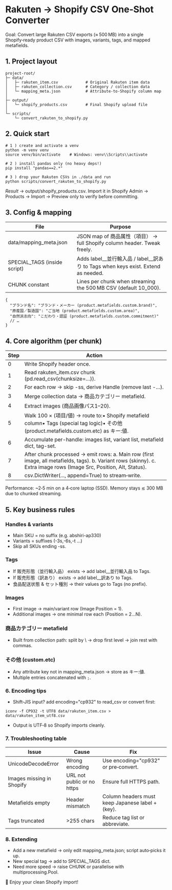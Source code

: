 # Rakuten → Shopify CSV One‑Shot Converter

Goal: Convert large Rakuten CSV exports (≈ 500 MB) into a single Shopify‑ready product CSV with images, variants, tags, and mapped metafields.

## 1. Project layout
```
project-root/
├─ data/
│   ├─ rakuten_item.csv            # Original Rakuten item data
│   ├─ rakuten_collection.csv      # Category / collection data
│   └─ mapping_meta.json           # Attribute‑to‑Shopify column map
│
├─ output/
│   └─ shopify_products.csv        # Final Shopify upload file
│
└─ scripts/
    └─ convert_rakuten_to_shopify.py
```

## 2. Quick start
```
# 1 ) create and activate a venv
python -m venv venv
source venv/bin/activate    # Windows: venv\\Scripts\\activate

# 2 ) install pandas only (no heavy deps!)
pip install "pandas==2.*"

# 3 ) drop your Rakuten CSVs in ./data and run
python scripts/convert_rakuten_to_shopify.py
```

*Result* → output/shopify_products.csv.  Import it in Shopify Admin → Products → Import → Preview only to verify before committing.

## 3. Config & mapping

| File | Purpose |
| --- | --- |
| data/mapping_meta.json | JSON map of 商品属性（項目） → full Shopify column header.  Tweak freely. |
| SPECIAL_TAGS (inside script) | Adds label__並行輸入品 / label__訳あり to Tags when keys exist.  Extend as needed. |
| CHUNK constant | Lines per chunk when streaming the 500 MB CSV (default 10_000). |

```
{
  "ブランド名": "ブランド・メーカー (product.metafields.custom.brand)",
  "原産国／製造国": "ご当地 (product.metafields.custom.area)",
  "自然派志向": "こだわり・認証 (product.metafields.custom.commitment)"
  // …
}
```

## 4. Core algorithm (per chunk)

| Step | Action |
| --- | --- |
| 0 | Write Shopify header once. |
| 1 | Read rakuten_item.csv chunk (pd.read_csv(chunksize=…)). |
| 2 | For each row → skip -ss, derive Handle (remove last -…). |
| 3 | Merge collection data → 商品カテゴリー metafield. |
| 4 | Extract images (商品画像パス1–20). |
| 5 | Walk 100 × (項目/値) → route to:• Shopify metafield column• Tags (special tag logic)• その他 (product.metafields.custom.etc) as キー:値. |
| 6 | Accumulate per-handle: images list, variant list, metafield dict, tag-set. |
| 7 | After chunk processed → emit rows:   a. Main row (first image, all metafields, tags).   b. Variant rows (skinny).   c. Extra image rows (Image Src, Position, Alt, Status). |
| 8 | csv.DictWriter(..., append=True) to stream‑write. |

Performance: ~2‑5 min on a 4‑core laptop (SSD).  Memory stays ≲ 300 MB due to chunked streaming.

## 5. Key business rules

### Handles & variants
- Main SKU = no suffix (e.g. abshiri-ap330)
- Variants = suffixes (-3s,-6s,-t …)
- Skip all SKUs ending -ss.

### Tags
- If 販売形態（並行輸入品） exists → add label__並行輸入品 to Tags.
- If 販売形態（訳あり） exists → add label__訳あり to Tags.
- 食品配送状態 & セット種別 → their values go to Tags (no prefix).

### Images
- First image → main/variant row (Image Position = 1).
- Additional images → one minimal row each (Position = 2…N).

### 商品カテゴリー metafield
- Built from collection path: split by \ → drop first level → join rest with commas.

### その他 (custom.etc)
- Any attribute key not in mapping_meta.json → store as キー:値.
- Multiple entries concatenated with `;`.

### 6. Encoding tips
- Shift‑JIS input?  add encoding="cp932" to read_csv or convert first:

`iconv -f CP932 -t UTF8 data/rakuten_item.csv > data/rakuten_item_utf8.csv`

- Output is UTF‑8 so Shopify imports cleanly.

### 7. Troubleshooting table

| Issue | Cause | Fix |
| --- | --- | --- |
| UnicodeDecodeError | Wrong encoding | Use encoding="cp932" or pre‑convert. |
| Images missing in Shopify | URL not public or no https | Ensure full HTTPS path. |
| Metafields empty | Header mismatch | Column headers must keep Japanese label + (key). |
| Tags truncated | >255 chars | Reduce tag list or abbreviate. |

### 8. Extending
- Add a new metafield → only edit mapping_meta.json; script auto‑picks it up.
- New special tag → add to SPECIAL_TAGS dict.
- Need more speed → raise CHUNK or parallelise with multiprocessing.Pool.

🥳 Enjoy your clean Shopify import!
